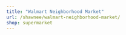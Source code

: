 ```yaml
---
title: "Walmart Neighborhood Market"
url: /shawnee/walmart-neighborhood-market/
shop: supermarket
---
```

